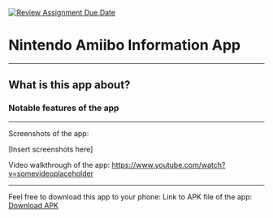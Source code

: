 [![Review Assignment Due Date](https://classroom.github.com/assets/deadline-readme-button-22041afd0340ce965d47ae6ef1cefeee28c7c493a6346c4f15d667ab976d596c.svg)](https://classroom.github.com/a/pKaCH46a)

# Nintendo Amiibo Information App
 
-----------

## What is this app about?


### Notable features of the app

 
-----------

Screenshots of the app:

[Insert screenshots here]

Video walkthrough of the app:
https://www.youtube.com/watch?v=somevideoplaceholder

 
------------

Feel free to download this app to your phone:
Link to APK file of the app: [Download APK](./docs/app-release.apk)
